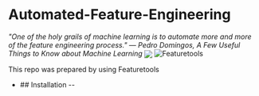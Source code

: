 # Automated-Feature-Engineering
*"One of the holy grails of machine learning is to automate more and more of the feature engineering process." ― Pedro Domingos, A Few Useful Things to Know about Machine Learning*
<img align="center" src="https://cdn.analyticsvidhya.com/wp-content/uploads/2018/02/featuretools.png">
![Featuretools](https://cdn.analyticsvidhya.com/wp-content/uploads/2018/02/featuretools.png)

This repo was prepared by using Featuretools
* ## Installation
--
